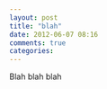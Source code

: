 ```yaml
---
layout: post
title: "blah"
date: 2012-06-07 08:16
comments: true
categories: 
---
```

Blah blah blah